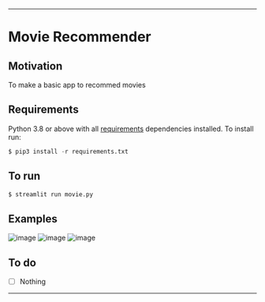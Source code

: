 ---
# Movie Recommender
## Motivation
To make a basic app to recommed movies
## Requirements
Python 3.8 or above with all [requirements](requirements.txt) dependencies installed. To install run:
```python
$ pip3 install -r requirements.txt
```
## To run
```python
$ streamlit run movie.py
```
## Examples

![image](https://user-images.githubusercontent.com/52780573/104922744-1e7cfd00-59c1-11eb-9309-635da0f7261c.png)
![image](https://user-images.githubusercontent.com/52780573/104922796-2ccb1900-59c1-11eb-86bc-25b164a539c4.png)
![image](https://user-images.githubusercontent.com/52780573/104922846-3eacbc00-59c1-11eb-8898-ef628788f92f.png)



## To do
- [ ] Nothing
----
